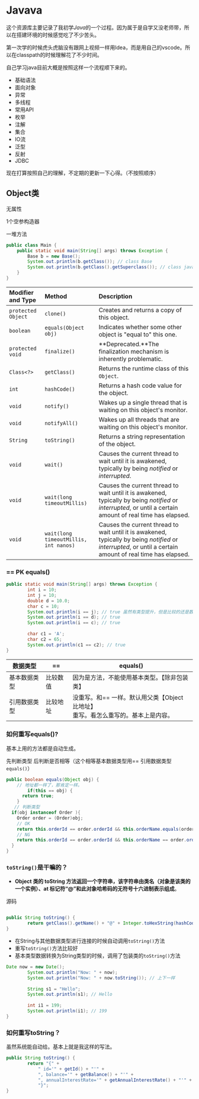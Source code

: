 # Javava

这个资源库主要记录了我初学*Java*的一个过程。因为属于是自学又没老师带，所以在搭建环境的时候感觉吃了不少苦头。

第一次学的时候虎头虎脑没有跟网上视频一样用Idea，而是用自己的vscode。所以在classpath的时候理解花了不少时间。

自己学习java目前大概是按照这样一个流程顺下来的。

- 基础语法
- 面向对象
- 异常
- 多线程
- 常用API
- 枚举
- 注解
- 集合
- IO流
- 泛型
- 反射
- JDBC

现在打算按照自己的理解，不定期的更新一下心得。（不按照顺序）


## Object类

无属性

1个空参构造器

一堆方法

```java
public class Main {
    public static void main(String[] args) throws Exception {
        Base b = new Base();
        System.out.println(b.getClass()); // class Base
        System.out.println(b.getClass().getSuperclass()); // class java.lang.Object
    }
}
```

| Modifier and Type  | Method                                | Description                                                  |
| :----------------- | :------------------------------------ | :----------------------------------------------------------- |
| `protected Object` | `clone()`                             | Creates and returns a copy of this object.                   |
| `boolean`          | `equals(Object obj)`                  | Indicates whether some other object is "equal to" this one.  |
| `protected void`   | `finalize()`                          | **Deprecated.**The finalization mechanism is inherently problematic. |
| `Class<?>`         | `getClass()`                          | Returns the runtime class of this `Object`.                  |
| `int`              | `hashCode()`                          | Returns a hash code value for the object.                    |
| `void`             | `notify()`                            | Wakes up a single thread that is waiting on this object's monitor. |
| `void`             | `notifyAll()`                         | Wakes up all threads that are waiting on this object's monitor. |
| `String`           | `toString()`                          | Returns a string representation of the object.               |
| `void`             | `wait()`                              | Causes the current thread to wait until it is awakened, typically by being *notified* or *interrupted*. |
| `void`             | `wait(long timeoutMillis)`            | Causes the current thread to wait until it is awakened, typically by being *notified* or *interrupted*, or until a certain amount of real time has elapsed. |
| `void`             | `wait(long timeoutMillis, int nanos)` | Causes the current thread to wait until it is awakened, typically by being *notified* or *interrupted*, or until a certain amount of real time has elapsed. |

### == PK equals()

```java
public static void main(String[] args) throws Exception {
        int i = 10;
        int j = 10;
        double d = 10.0;
        char c = 10;
        System.out.println(i == j); // true 虽然有类型提升，但是比较的还是数值
        System.out.println(i == d); // true
        System.out.println(i == c); // true
        
        char c1 = 'A';
        char c2 = 65;
        System.out.println(c1 == c2); // true
}
```

| 数据类型     | ==       | equals()                                                     |
| ------------ | -------- | ------------------------------------------------------------ |
| 基本数据类型 | 比较数值 | 因为是方法，不能使用基本类型。【除非包装类】                 |
| 引用数据类型 | 比较地址 | 没重写。和== 一样。默认用父类【Object 比地址】<br />重写。看怎么重写的。基本上是内容。 |

### 如何重写equals()?

基本上用的方法都是自动生成。

先判断类型 后判断是否相等（这个相等基本数据类型用== 引用数据类型`equals()`）

```java
public boolean equals(Object obj) {
    // 地址都一样了，那肯定一样。
		if(this == obj) {
      return true;
    }
   // 判断类型
  if(obj instanceof Order ){
    Order order = (Order)obj;
    // OK
    return this.orderId == order.orderId && this.orderName.equals(order.orderName);
    // NG
    return this.orderId == order.orderId && this.orderName == order.orderName;
  }
}
```

### `toString()`是干嘛的？

-  **Object 类的 toString 方法返回一个字符串，该字符串由类名（对象是该类的一个实例）、at 标记符“@”和此对象哈希码的无符号十六进制表示组成**。

  源码 

  ```java
  
  public String toString() {
          return getClass().getName() + "@" + Integer.toHexString(hashCode());
  }
  ```

  - 在String与其他数据类型进行连接的时候自动调用`toString()`方法
  - 重写`toString()`方法比较好
  - 基本类型数据转换为String类型的时候，调用了包装类的`toString()`方法

```java
Date now = new Date();
        System.out.println("Now: " + now);
        System.out.println("Now: " + now.toString()); // 上下一样
        
        String s1 = "Hello";
        System.out.println(s1); // Hello
        
        int i1 = 199;
        System.out.println(i1); // 199
}
```

### 如何重写toString？

虽然系统能自动给。基本上就是我这样的写法。

```java
public String toString() {
        return "{" +
            " id='" + getId() + "'" +
            ", balance='" + getBalance() + "'" +
            ", annualInterestRate='" + getAnnualInterestRate() + "'" +
            "}";
}
```
